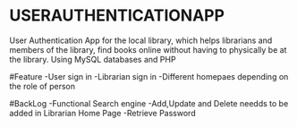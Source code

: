 # USERAUTHENTICATIONAPP

User Authentication App for the local library, which helps librarians and members of the library, find books online without having to physically be at the library. Using MySQL databases and PHP

#Feature
-User sign in
-Librarian sign in
-Different homepaes depending on the role of person

#BackLog
-Functional Search engine
-Add,Update and Delete needds to be added in Librarian Home Page
-Retrieve Password
